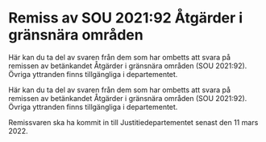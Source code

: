 # Remiss av SOU 2021:92 Åtgärder i gränsnära områden

Här kan du ta del av svaren från dem som har ombetts att svara på remissen av betänkandet Åtgärder i gränsnära områden (SOU 2021:92). Övriga yttranden finns tillgängliga i departementet.

Här kan du ta del av svaren från dem som har ombetts att svara på remissen av betänkandet Åtgärder i gränsnära områden (SOU 2021:92). Övriga yttranden finns tillgängliga i departementet.

Remissvaren ska ha kommit in till Justitiedepartementet senast den 11 mars 2022.

